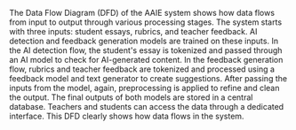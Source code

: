 The Data Flow Diagram (DFD) of the AAIE system shows how data flows from
input to output through various processing stages. The system starts
with three inputs: student essays, rubrics, and teacher feedback. AI
detection and feedback generation models are trained on these inputs. In
the AI detection flow, the student's essay is tokenized and passed
through an AI model to check for AI-generated content. In the feedback
generation flow, rubrics and teacher feedback are tokenized and
processed using a feedback model and text generator to create
suggestions. After passing the inputs from the model, again,
preprocessing is applied to refine and clean the output. The final
outputs of both models are stored in a central database. Teachers and
students can access the data through a dedicated interface. This DFD
clearly shows how data flows in the system.
